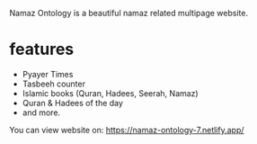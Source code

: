 Namaz Ontology is a beautiful namaz related multipage website.

# features

* Pyayer Times
* Tasbeeh counter
* Islamic books (Quran, Hadees, Seerah, Namaz)
* Quran & Hadees of the day
* and more.

You can view website on: https://namaz-ontology-7.netlify.app/